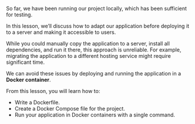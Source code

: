So far, we have been running our project locally, which has been sufficient for testing.

In this lesson, we’ll discuss how to adapt our application 
before deploying it to a server and making it accessible to users.

While you could manually copy the application to a server, install all dependencies,
and run it there, this approach is unreliable.
For example, migrating the application to a different hosting service might require significant time.

We can avoid these issues by deploying and running the application in a **Docker container**.

From this lesson, you will learn how to:
- Write a Dockerfile.
- Create a Docker Compose file for the project.
- Run your application in Docker containers with a single command.
